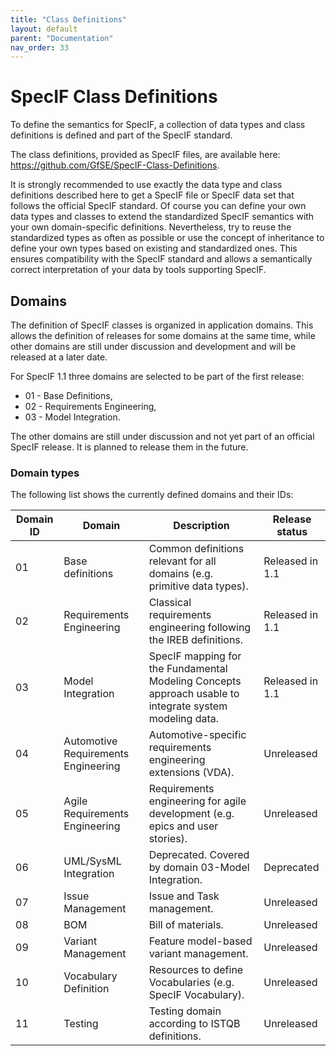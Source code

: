 ```yaml
---
title: "Class Definitions"
layout: default
parent: "Documentation"
nav_order: 33
---
```


# SpecIF Class Definitions

To define the semantics for SpecIF, a collection of data types and class definitions is defined and part of the SpecIF standard. 

The class definitions, provided as SpecIF files, are available here: https://github.com/GfSE/SpecIF-Class-Definitions.

It is strongly recommended to use exactly the data type and class definitions 
described here to get a SpecIF file or SpecIF data set that follows the official SpecIF standard.
Of course you can define your own data types and classes to extend the 
standardized SpecIF semantics with your own domain-specific definitions.
Nevertheless, try to reuse the standardized types as often as possible or use the concept of inheritance 
to define your own types based on existing and standardized ones.
This ensures compatibility with the SpecIF standard and allows a semantically correct interpretation 
of your data by tools supporting SpecIF.   

## Domains

The definition of SpecIF classes is organized in application domains. 
This allows the definition of releases for some domains at the same time, while 
other domains are still under discussion and development and will be released at a later date.

For SpecIF 1.1 three domains are selected to be part of the first release:

- 01 - Base Definitions,
- 02 - Requirements Engineering,
- 03 - Model Integration.

The other domains are still under discussion and not yet part of an official SpecIF release. 
It is planned to release them in the future.

### Domain types
The following list shows the currently defined domains and their IDs:

|Domain ID|Domain|Description|Release status|
| --- | --- | --- | --- |
|01|Base definitions|Common definitions relevant for all domains (e.g. primitive data types).|Released in 1.1|
|02|Requirements Engineering|Classical requirements engineering following the IREB definitions.|Released in 1.1|
|03|Model Integration|SpecIF mapping for the Fundamental Modeling Concepts approach usable to integrate system modeling data.|Released in 1.1|
|04|Automotive Requirements Engineering|Automotive-specific requirements engineering extensions (VDA).|Unreleased|
|05|Agile Requirements Engineering|Requirements engineering for agile development (e.g. epics and user stories).|Unreleased|
|06|UML/SysML Integration|Deprecated. Covered by domain 03-Model Integration.|Deprecated|
|07|Issue Management|Issue and Task management.|Unreleased|
|08|BOM|Bill of materials.|Unreleased|
|09|Variant Management|Feature model-based variant management.|Unreleased|
|10|Vocabulary Definition|Resources to define Vocabularies (e.g. SpecIF Vocabulary).|Unreleased|
|11|Testing|Testing domain according to ISTQB definitions.|Unreleased|
